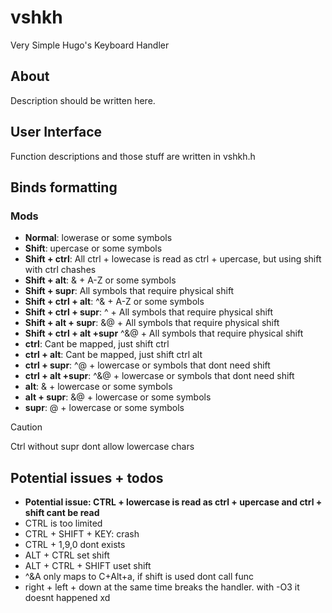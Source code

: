 # vshkh

Very Simple Hugo's Keyboard Handler

## About

Description should be written here.

## User Interface

Function descriptions and those stuff are written in vshkh.h

## Binds formatting

### Mods

- **Normal**: lowerase or some symbols
- **Shift**: upercase or some symbols
- **Shift + ctrl**: All ctrl + lowecase is read as ctrl + upercase, but using shift with ctrl chashes
- **Shift + alt**: & + A-Z or some symbols
- **Shift + supr**: All symbols that require physical shift
- **Shift + ctrl + alt**: ^& + A-Z or some symbols
- **Shift + ctrl + supr**: ^ + All symbols that require physical shift
- **Shift + alt + supr**: &@ + All symbols that require physical shift
- **Shift + ctrl + alt +supr** ^&@ + All symbols that require physical shift
- **ctrl**: Cant be mapped, just shift ctrl
- **ctrl + alt**: Cant be mapped, just shift ctrl alt
- **ctrl + supr**: ^@ + lowercase or symbols that dont need shift
- **ctrl + alt +supr**: ^&@ + lowercase or symbols that dont need shift
- **alt**: & + lowercase or some symbols
- **alt + supr**: &@ + lowercase or some symbols
- **supr**: @ + lowercase or some symbols

> [!CAUTION]
> Ctrl without supr dont allow lowercase chars

## Potential issues + todos

- **Potential issue: CTRL + lowercase is read as ctrl + upercase and ctrl + shift cant be read**
- CTRL is too limited
- CTRL + SHIFT + KEY: crash
- CTRL + 1,9,0 dont exists
- ALT + CTRL set shift
- ALT + CTRL + SHIFT uset shift
- ^&A only maps to C+Alt+a, if shift is used dont call func
- right + left + down at the same time breaks the handler. with -O3 it doesnt happened xd


